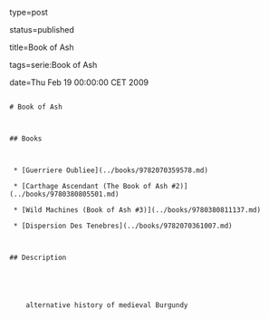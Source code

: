 type=post
status=published
title=Book of Ash
tags=serie:Book of Ash
date=Thu Feb 19 00:00:00 CET 2009
~~~~~~
# Book of Ash

## Books

 * [Guerriere Oubliee](../books/9782070359578.md)
 * [Carthage Ascendant (The Book of Ash #2)](../books/9780380805501.md)
 * [Wild Machines (Book of Ash #3)](../books/9780380811137.md)
 * [Dispersion Des Tenebres](../books/9782070361007.md)

## Description


    alternative history of medieval Burgundy


